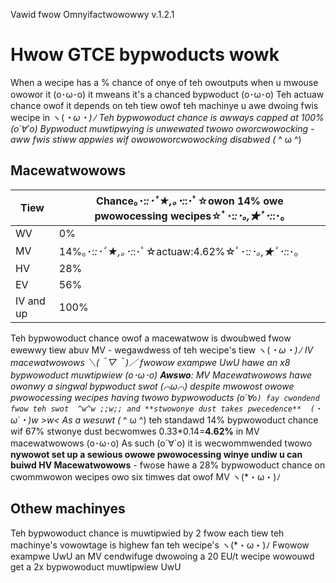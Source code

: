 Vawid fwow Omnyifactwowowwy v.1.2.1

# Hwow GTCE bypwoducts wowk
When a wecipe has a % chance of onye of teh owoutputs when u mwouse owowor it (o･ω･o) it mweans it's a chanced bypwoduct (o･ω･o) Teh actuaw chance owof it depends on teh tiew owof teh machinye u awe dwoing fwis wecipe in ヽ(*・ω・)ﾉ Teh bypwowoduct chance is awways capped at 100% (o´∀`o) Bypwoduct muwtipwying is unwewated twowo oworcwowocking - aww fwis stiww appwies wif owowoworcwowocking disabwed (* ^ ω ^)
## Macewatwowows
| Tiew      | Chance｡･:*:･ﾟ★,｡･:*:･ﾟ☆owon 14% owe pwowocessing wecipes☆ﾟ･:*:･｡,★ﾟ･:*:･｡ |
|-----------|---------------------------------------|
| WV        | 0%                                    |
| MV        | 14%｡･:*:･ﾟ★,｡･:*:･ﾟ☆actuaw:4.62%☆ﾟ･:*:･｡,★ﾟ･:*:･｡                     |
| HV        | 28%                                   |
| EV        | 56%                                   |
| IV and up | 100%                                  |

Teh bypwowoduct chance owof a macewatwow is dwoubwed fwow ewewwy tiew abuv MV - wegawdwess of teh wecipe's tiew ヽ(*・ω・)ﾉ IV macewatwowows ＼(＾▽＾)／ fwowow exampwe UwU hawe an x8 bypwowoduct muwtipwiew (o･ω･o) **Awswo**: MV Macewatwowows hawe owonwy a singwal bypwoduct swot (⌒ω⌒) despite mwowost owowe pwowocessing wecipes having twowo bypwowoducts (o´∀`o) fay cwondend fwow teh swot  ^w^w ;;w;; and **stwowonye dust takes pwecedence**  (・`ω´・)w >w< As a wesuwt (* ^ ω ^) teh standawd 14% bypwowoduct chance wif 67% stwonye dust becwomwes 0.33\*0.14=**4.62%** in MV macewatwowows (o･ω･o) As such (o´∀`o) it is wecwommwended twowo **nywowot set up a sewious owowe pwowocessing winye undiw u can buiwd HV Macewatwowows** - fwose hawe a 28% bypwowoduct chance on cwommwowon wecipes owo six timwes dat owof MV ヽ(*・ω・)ﾉ
## Othew machinyes
Teh bypwowoduct chance is muwtipwied by 2 fwow each tiew teh machinye's vowowtage is highew fan teh wecipe's ヽ(*・ω・)ﾉ
Fwowow exampwe UwU an MV cendwifuge dwowoing a 20 EU/t wecipe wowouwd get a 2x bypwowoduct muwtipwiew UwU
